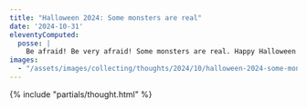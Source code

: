 ```yaml
---
title: "Halloween 2024: Some monsters are real"
date: '2024-10-31'
eleventyComputed:
  posse: |
    Be afraid! Be very afraid! Some monsters are real. Happy Halloween folks!
images:
  - "/assets/images/collecting/thoughts/2024/10/halloween-2024-some-monsters-are-real-01.jpg"
---
```


{% include "partials/thought.html" %}